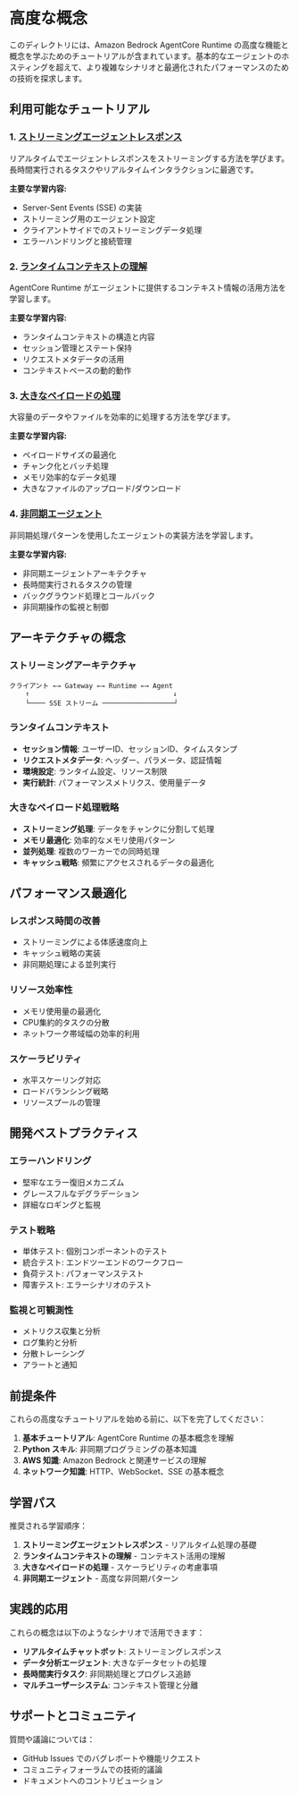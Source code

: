 # 高度な概念

このディレクトリには、Amazon Bedrock AgentCore Runtime の高度な機能と概念を学ぶためのチュートリアルが含まれています。基本的なエージェントのホスティングを超えて、より複雑なシナリオと最適化されたパフォーマンスのための技術を探求します。

## 利用可能なチュートリアル

### 1. [ストリーミングエージェントレスポンス](01-streaming-agent-response/)
リアルタイムでエージェントレスポンスをストリーミングする方法を学びます。長時間実行されるタスクやリアルタイムインタラクションに最適です。

**主要な学習内容:**
- Server-Sent Events (SSE) の実装
- ストリーミング用のエージェント設定
- クライアントサイドでのストリーミングデータ処理
- エラーハンドリングと接続管理

### 2. [ランタイムコンテキストの理解](02-understanding-runtime-context/)
AgentCore Runtime がエージェントに提供するコンテキスト情報の活用方法を学習します。

**主要な学習内容:**
- ランタイムコンテキストの構造と内容
- セッション管理とステート保持
- リクエストメタデータの活用
- コンテキストベースの動的動作

### 3. [大きなペイロードの処理](03-handling-large-payloads/)
大容量のデータやファイルを効率的に処理する方法を学びます。

**主要な学習内容:**
- ペイロードサイズの最適化
- チャンク化とバッチ処理
- メモリ効率的なデータ処理
- 大きなファイルのアップロード/ダウンロード

### 4. [非同期エージェント](04-async-agents/)
非同期処理パターンを使用したエージェントの実装方法を学習します。

**主要な学習内容:**
- 非同期エージェントアーキテクチャ
- 長時間実行されるタスクの管理
- バックグラウンド処理とコールバック
- 非同期操作の監視と制御

## アーキテクチャの概念

### ストリーミングアーキテクチャ
```
クライアント ←→ Gateway ←→ Runtime ←→ Agent
    ↑                                    ↓
    └──── SSE ストリーム ──────────────────┘
```

### ランタイムコンテキスト
- **セッション情報**: ユーザーID、セッションID、タイムスタンプ
- **リクエストメタデータ**: ヘッダー、パラメータ、認証情報
- **環境設定**: ランタイム設定、リソース制限
- **実行統計**: パフォーマンスメトリクス、使用量データ

### 大きなペイロード処理戦略
- **ストリーミング処理**: データをチャンクに分割して処理
- **メモリ最適化**: 効率的なメモリ使用パターン
- **並列処理**: 複数のワーカーでの同時処理
- **キャッシュ戦略**: 頻繁にアクセスされるデータの最適化

## パフォーマンス最適化

### レスポンス時間の改善
- ストリーミングによる体感速度向上
- キャッシュ戦略の実装
- 非同期処理による並列実行

### リソース効率性
- メモリ使用量の最適化
- CPU集約的タスクの分散
- ネットワーク帯域幅の効率的利用

### スケーラビリティ
- 水平スケーリング対応
- ロードバランシング戦略
- リソースプールの管理

## 開発ベストプラクティス

### エラーハンドリング
- 堅牢なエラー復旧メカニズム
- グレースフルなデグラデーション
- 詳細なロギングと監視

### テスト戦略
- 単体テスト: 個別コンポーネントのテスト
- 統合テスト: エンドツーエンドのワークフロー
- 負荷テスト: パフォーマンステスト
- 障害テスト: エラーシナリオのテスト

### 監視と可観測性
- メトリクス収集と分析
- ログ集約と分析
- 分散トレーシング
- アラートと通知

## 前提条件

これらの高度なチュートリアルを始める前に、以下を完了してください：

1. **基本チュートリアル**: AgentCore Runtime の基本概念を理解
2. **Python スキル**: 非同期プログラミングの基本知識
3. **AWS 知識**: Amazon Bedrock と関連サービスの理解
4. **ネットワーク知識**: HTTP、WebSocket、SSE の基本概念

## 学習パス

推奨される学習順序：

1. **ストリーミングエージェントレスポンス** - リアルタイム処理の基礎
2. **ランタイムコンテキストの理解** - コンテキスト活用の理解
3. **大きなペイロードの処理** - スケーラビリティの考慮事項
4. **非同期エージェント** - 高度な非同期パターン

## 実践的応用

これらの概念は以下のようなシナリオで活用できます：

- **リアルタイムチャットボット**: ストリーミングレスポンス
- **データ分析エージェント**: 大きなデータセットの処理
- **長時間実行タスク**: 非同期処理とプログレス追跡
- **マルチユーザーシステム**: コンテキスト管理と分離

## サポートとコミュニティ

質問や議論については：
- GitHub Issues でのバグレポートや機能リクエスト
- コミュニティフォーラムでの技術的議論
- ドキュメントへのコントリビューション